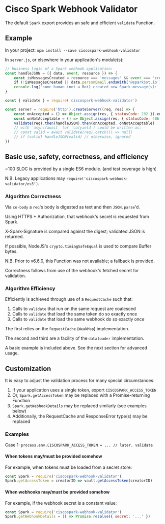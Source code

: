 # Cisco Spark Webhook Validator

The default `Spark` export provides an safe and efficient `validate` Function.

## Example

In your project: `npm install --save ciscospark-webhook-validator`

In `server.js`, or elsewhere in your application's module(s):

```javascript
// business logic of a Spark webhook application:
const handleJSON = ({ data, event, resource }) => {
	const isMessagesCreated = resource === 'messages' && event === 'created'
	if (!isMessagesCreated || data.personEmail.endsWith('@sparkbot.io')) return
	console.log('some human (not a Bot) created new Spark message(s):', data)
}

const { validate } = require('ciscospark-webhook-validator')

const server = require('http').createServer((req, res) => {
	const onAccepted = () => Object.assign(res, { statusCode: 202 }).end()
	const onNotAcceptable = () => Object.assign(res, { statusCode: 406 }).end()
	validate(req).then(handleJSON).then(onAccepted, onNotAcceptable)
	// with `async/await` (or `co/yield`) could be written as:
	// const valid = await validate(req).catch(() => null)
	// if (valid) handleJSON(valid) // otherwise, ignored
})
```

## Basic use, safety, correctness, and efficiency

~100 SLOC is provided by a single ES6 module. (and test coverage is high)

N.B. Legacy applications may `require('ciscospark-webhook-validator/es5')`.

### Algorithm Correctness

Via `co-body` a `req`'s body is digested as text and then `JSON.parse`'d.

Using HTTPS + Authorization, that webhook's secret is requested from Spark.

X-Spark-Signature is compared against the digest; validated JSON is returned.

If possible, NodeJS's `crypto.timingSafeEqual` is used to compare Buffer bytes.

N.B. Prior to v6.6.0, this Function was not available; a fallback is provided.

Correctness follows from use of the webhook's fetched secret for validation.

### Algorithm Efficiency

Efficiently is achieved through use of a `RequestCache` such that:

1) Calls to `validate` that run on the same request are coalesced
3) Calls to `validate` that load the same token do so exactly once
2) Calls to `validate` that load the same webhook do so exactly once

The first relies on the `RequestCache` (`WeakMap`) implementation.

The second and third are a facility of the `dataloader` implementation.

A basic example is included above. See the next section for advanced usage.

## Customization

It is easy to adjust the validation process for many special circumstances:

1) If your application uses a single token, export `CISCOSPARK_ACCESS_TOKEN`
2) Or, `Spark.getAccessToken` may be replaced with a Promise-returning Function
3) `Spark.getWebhookDetails` may be replaced similarly (see examples below)
4) Additionally, the RequestCache and ResponseError type(s) may be replaced

### Examples

Case 1: `process.env.CISCOSPARK_ACCESS_TOKEN = ... // later, validate`

#### When tokens may/must be provided somehow

For example, when tokens must be loaded from a secret store:

```javascript
const Spark = require('ciscospark-webhook-validator')
Spark.getAccessToken = creatorID => vault.getAccessToken(creatorID)
```

#### When webhooks may/must be provided somehow

For example, if the webhook secret is a constant value:

```javascript
const Spark = require('ciscospark-webhook-validator')
Spark.getWebhookDetails = () => Promise.resolve({ secret: '...' })
```
